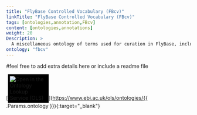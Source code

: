 ```yaml
---
title: "FlyBase Controlled Vocabulary (FBcv)"
linkTitle: "FlyBase Controlled Vocabulary (FBcv)"
tags: [ontologies,annotation,FBcv]
content: [ontologies,annotations]
weight: 20
Description: >
  A miscellaneous ontology of terms used for curation in FlyBase, including the DPO.
ontology: "fbcv"
---
```


#feel free to add extra details here or include a readme file

[<img src="https://www.ebi.ac.uk/ols/img/OLS_logo_2017.png" style="max-width: 20%; background: #000000; padding: 5px;" alt="Open in the Ontology Lookup Service (OLS)" >](https://www.ebi.ac.uk/ols/ontologies/{{ .Params.ontology }}){:target="_blank"}

<div id="result">
<script>  $( "#result" ).load( "https://www.ebi.ac.uk/ols/ontologies/{{ .Params.ontology }} #ontology_info_box", function(){$("a[href^='../']").each(function(){$(this).attr('target','_blank');$(this).attr('href',$(this).attr('href').replace('../','https://www.ebi.ac.uk/ols/'));})})</script>


</script>
</div>
